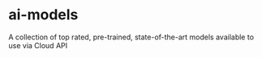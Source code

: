 # ai-models
A collection of top rated, pre-trained, state-of-the-art models available to use via Cloud API
